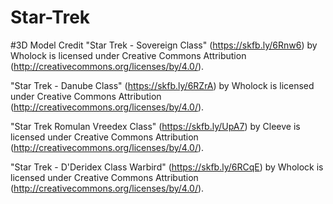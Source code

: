 # Star-Trek

#3D Model Credit
"Star Trek - Sovereign Class" (https://skfb.ly/6Rnw6) by Wholock is licensed under Creative Commons Attribution (http://creativecommons.org/licenses/by/4.0/).

"Star Trek - Danube Class" (https://skfb.ly/6RZrA) by Wholock is licensed under Creative Commons Attribution (http://creativecommons.org/licenses/by/4.0/).

"Star Trek Romulan Vreedex Class" (https://skfb.ly/UpA7) by Cleeve is licensed under Creative Commons Attribution (http://creativecommons.org/licenses/by/4.0/).

"Star Trek - D'Deridex Class Warbird" (https://skfb.ly/6RCqE) by Wholock is licensed under Creative Commons Attribution (http://creativecommons.org/licenses/by/4.0/).
